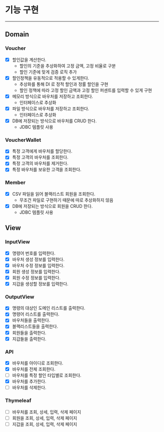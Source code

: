 # 기능 구현

---

## Domain
### Voucher
- [x] 할인값을 계산한다.
  - 할인의 기준을 추상화하여 고정 금액, 고정 비율로 구분
  - 할인 기준에 맞게 검증 로직 추가
- [x] 할인정책을 유동적으로 적용할 수 있게한다.
  - 추상화를 통해 DI 로 정적 할인과 정률 할인을 구현
  - 할인 정책에 따라 고정 할인 금액과 고정 할인 퍼센트를 입력할 수 있게 구현
- [x] 메모리 방식으로 바우처를 저장하고 조회한다.
  - 인터페이스로 추상화
- [x] 파일 방식으로 바우처를 저장하고 조회한다.
  - 인터페이스로 추상화
- [x] DB에 저장되는 방식으로 바우처를 CRUD 한다.
  - JDBC 템플릿 사용

### VoucherWallet
- [x] 특정 고객에게 바우처를 할당한다.
- [x] 특정 고객의 바우처를 조회한다.
- [x] 특정 고객의 바우처를 제거한다.
- [x] 특정 바우처를 보유한 고객을 조회한다.

### Member
- [x] CSV 파일을 읽어 블랙리스트 회원을 조회한다.
  - 무조건 파일로 구현하기 때문에 따로 추상화하지 않음
- [x] DB에 저장되는 방식으로 회원을 CRUD 한다.
  - JDBC 템플릿 사용

## View
### InputView
- [x] 명령어 번호를 입력한다.
- [x] 바우처 생성 정보를 입력한다.
- [x] 바우처 수정 정보를 입력한다.
- [x] 회원 생성 정보를 입력한다.
- [x] 회원 수정 정보를 입력한다.
- [x] 지갑을 생성할 정보를 입력한다.

### OutputView
- [x] 명령의 대상인 도메인 리스트를 출력한다.
- [x] 명령어 리스트를 출력한다.
- [x] 바우처들을 출력한다.
- [x] 블랙리스트들을 출력한다.
- [x] 회원들을 출력한다.
- [x] 지갑들을 출력한다.

### API
- [x] 바우처를 아이디로 조회한다.
- [x] 바우처를 전체 조회한다.
- [ ] 바우처를 특정 할인 타입별로 조회한다.
- [x] 바우처를 추가한다.
- [ ] 바우처를 삭제한다.

### Thymeleaf
- [ ] 바우처를 조회, 상세, 입력, 삭제 페이지
- [ ] 회원을 조회, 상세, 입력, 삭제 페이지
- [ ] 지갑을 조회, 상세, 입력, 삭제 페이지

